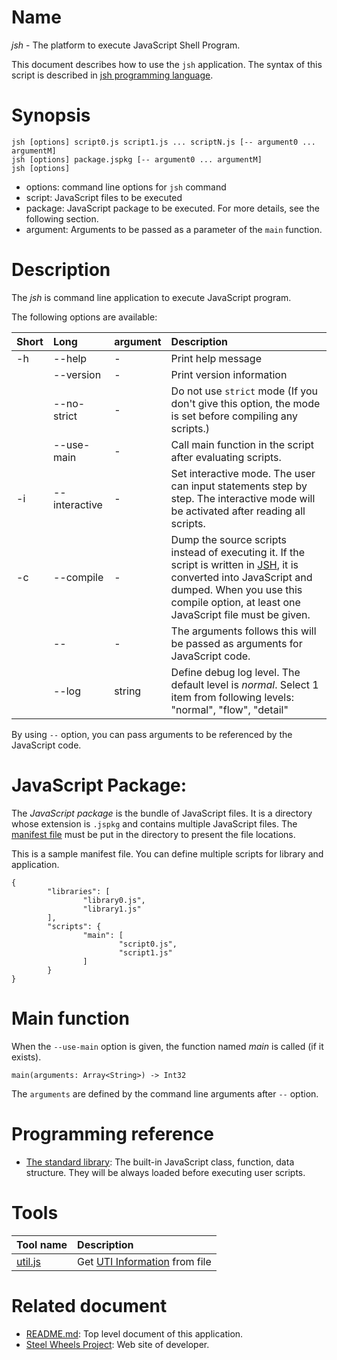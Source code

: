 # Name
*jsh* - The platform to execute JavaScript Shell Program.

This document describes how to use the `jsh` application.
The syntax of this script is described in [jsh programming language](https://github.com/steelwheels/JSTools/blob/master/Document/jsh-lang.md).  

# Synopsis
````
jsh [options] script0.js script1.js ... scriptN.js [-- argument0 ... argumentM]
jsh [options] package.jspkg [-- argument0 ... argumentM]
jsh [options]
````
* options:  command line options for `jsh` command
* script:   JavaScript files to be executed
* package:  JavaScript package to be executed. For more details, see the following section.
* argument: Arguments to be passed as a parameter of the `main` function.

# Description
The *jsh* is command line application to execute JavaScript program.

The following options are available:

|Short  |Long       |argument |Description            |
|:---   |:---       |:---      |:---                   |
|-h     |--help     |-         |Print help message     |
|       |--version  |-         |Print version information |
|       |--no-strict |-        |Do not use `strict` mode (If you don't give this option, the mode is set before compiling any scripts.)|
|       |--use-main |-         |Call main function in the script after evaluating scripts. |
|-i     |--interactive |-      | Set interactive mode. The user can input statements step by step. The interactive mode will be activated after reading all scripts.|
|-c     |--compile  |-         |Dump the source scripts instead of executing it. If the script is written in [JSH](https://github.com/steelwheels/JSTools/blob/master/Document/jsh-lang.md), it is converted into JavaScript and dumped. When you use this compile option, at least one JavaScript file must be given.|
|       |--         |-          |The arguments follows this will be passed as arguments for JavaScript code. |
|       |--log      |string     |Define debug log level. The default level is *normal*. Select 1 item from following levels: "normal", "flow", "detail" |

By using `--` option, you can pass arguments to be referenced by the JavaScript code.

# JavaScript Package:
The *JavaScript package* is the bundle of JavaScript files.
It is a directory whose extension is `.jspkg` and contains multiple JavaScript files. The [manifest file](https://github.com/steelwheels/JSTools/blob/master/Document/manifest-file.md) must be put in the directory to present the file locations.

This is a sample manifest file. You can define multiple scripts for library and application.
````
{
        "libraries": [
                "library0.js",
                "library1.js"
        ],
        "scripts": {
                "main": [
                        "script0.js",
                        "script1.js"
                ]
        }
}
````

# Main function
When the `--use-main` option is given, the function named *main* is called (if it exists).
````
main(arguments: Array<String>) -> Int32
````
The `arguments` are defined by the command line arguments after `--` option.

# Programming reference
* [The standard library](https://github.com/steelwheels/KiwiScript/blob/master/KiwiLibrary/Document/Library.md): The built-in JavaScript class, function, data structure. They will be always loaded before executing user scripts.

# Tools
|Tool name  |Description    |
|:---       |:---           |
|[util.js](https://github.com/steelwheels/JSTools/blob/master/Document/uti-js.md) |Get [UTI Information](https://developer.apple.com/library/archive/documentation/FileManagement/Conceptual/understanding_utis/understand_utis_intro/understand_utis_intro.html#//apple_ref/doc/uid/TP40001319-CH201-SW1) from file |

# Related document
* [README.md](https://github.com/steelwheels/JSRunner/blob/master/README.md): Top level document of this application.
* [Steel Wheels Project](http://steelwheels.github.io): Web site of developer.
